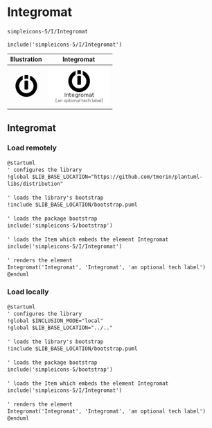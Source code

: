 # Integromat


```text
simpleicons-5/I/Integromat
```

```text
include('simpleicons-5/I/Integromat')
```



| Illustration | Integromat |
| :---: | :---: |
| ![illustration for Illustration](../../simpleicons-5/I/Integromat.png) | ![illustration for Integromat](../../simpleicons-5/I/Integromat.Local.png) |




## Integromat

### Load remotely
```plantuml
@startuml
' configures the library
!global $LIB_BASE_LOCATION="https://github.com/tmorin/plantuml-libs/distribution"

' loads the library's bootstrap
!include $LIB_BASE_LOCATION/bootstrap.puml

' loads the package bootstrap
include('simpleicons-5/bootstrap')

' loads the Item which embeds the element Integromat
include('simpleicons-5/I/Integromat')

' renders the element
Integromat('Integromat', 'Integromat', 'an optional tech label')
@enduml
```

### Load locally
```plantuml
@startuml
' configures the library
!global $INCLUSION_MODE="local"
!global $LIB_BASE_LOCATION="../.."

' loads the library's bootstrap
!include $LIB_BASE_LOCATION/bootstrap.puml

' loads the package bootstrap
include('simpleicons-5/bootstrap')

' loads the Item which embeds the element Integromat
include('simpleicons-5/I/Integromat')

' renders the element
Integromat('Integromat', 'Integromat', 'an optional tech label')
@enduml
```

